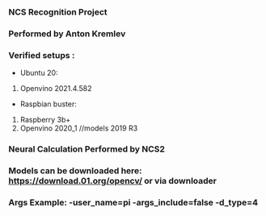 
### NCS Recognition Project
### Performed by Anton Kremlev
### Verified setups : 
* Ubuntu 20: 
1) Openvino 2021.4.582
* Raspbian buster:
1) Raspberry 3b+
2) Openvino 2020_1 //models 2019 R3
### Neural Calculation Performed by NCS2
### Models can be downloaded here: https://download.01.org/opencv/ or via downloader
### Args Example: -user_name=pi -args_include=false -d_type=4
